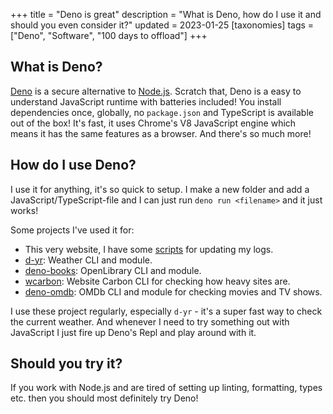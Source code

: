 +++
title = "Deno is great"
description = "What is Deno, how do I use it and should you even consider it?"
updated = 2023-01-25
[taxonomies]
tags = ["Deno", "Software", "100 days to offload"]
+++

## What is Deno?

[Deno][deno] is a secure alternative to [Node.js][nodejs]. Scratch that, Deno is
a easy to understand JavaScript runtime with batteries included! You install
dependencies once, globally, no `package.json` and TypeScript is available out
of the box! It's fast, it uses Chrome's V8 JavaScript engine which means it has
the same features as a browser. And there's so much more!

## How do I use Deno?

I use it for anything, it's so quick to setup. I make a new folder and add a
JavaScript/TypeScript-file and I can just run `deno run <filename>` and it just
works!

Some projects I've used it for:

- This very website, I have some [scripts][th_scripts] for updating my logs.
- [d-yr][dyr]: Weather CLI and module.
- [deno-books][dbooks]: OpenLibrary CLI and module.
- [wcarbon][wcarbon]: Website Carbon CLI for checking how heavy sites are.
- [deno-omdb][omdb]: OMDb CLI and module for checking movies and TV shows.

I use these project regularly, especially `d-yr` - it's a super fast way to
check the current weather. And whenever I need to try something out with
JavaScript I just fire up Deno's Repl and play around with it.

## Should you try it?

If you work with Node.js and are tired of setting up linting, formatting, types
etc. then you should most definitely try Deno!

[deno]: https://deno.land
[nodejs]: https://nodejs.org/en/
[th_scripts]: https://git.sr.ht/~timharek/timharek.no/tree/main/item/scripts
[dbooks]: https://git.sr.ht/~timharek/deno-books
[dyr]: https://git.sr.ht/~timharek/d-yr
[wcarbon]: https://git.sr.ht/~timharek/wcarbon
[omdb]: https://git.sr.ht/~timharek/deno-omdb
